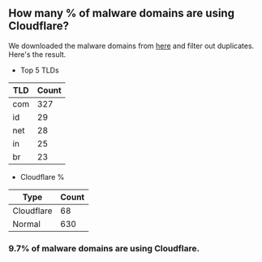 ## How many % of malware domains are using Cloudflare?


We downloaded the malware domains from [here](https://urlhaus.abuse.ch) and filter out duplicates.
Here's the result.


[//]: # (start replacement)


- Top 5 TLDs

| TLD | Count |
| --- | --- |
| com | 327 |
| id | 29 |
| net | 28 |
| in | 25 |
| br | 23 |


- Cloudflare %

| Type | Count |
| --- | --- |
| Cloudflare | 68 |
| Normal | 630 |


### 9.7% of malware domains are using Cloudflare.